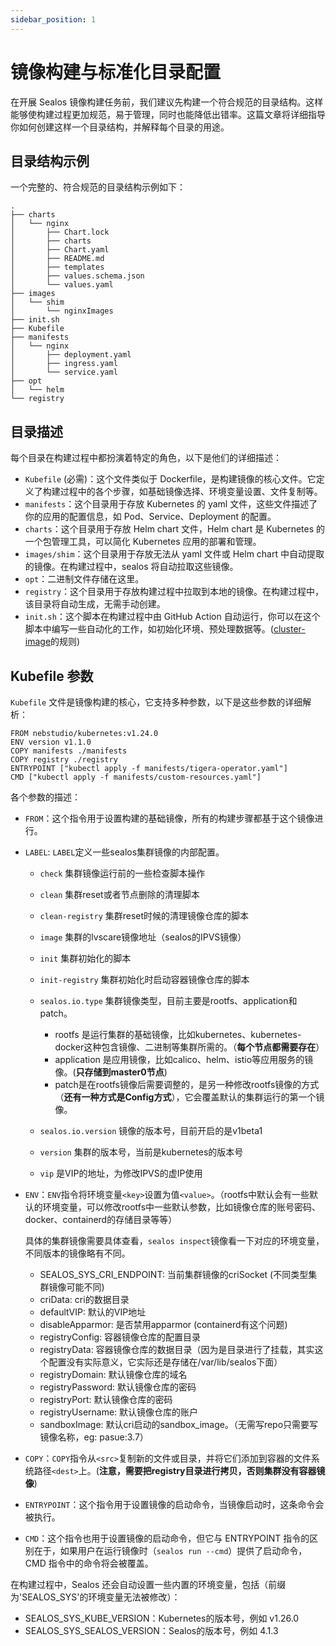 ```yaml
---
sidebar_position: 1
---
```


# 镜像构建与标准化目录配置

在开展 Sealos 镜像构建任务前，我们建议先构建一个符合规范的目录结构。这样能够使构建过程更加规范，易于管理，同时也能降低出错率。这篇文章将详细指导你如何创建这样一个目录结构，并解释每个目录的用途。

## 目录结构示例

一个完整的、符合规范的目录结构示例如下：

```shell
.
├── charts
│   └── nginx
│       ├── Chart.lock
│       ├── charts
│       ├── Chart.yaml
│       ├── README.md
│       ├── templates
│       ├── values.schema.json
│       └── values.yaml
├── images
│   └── shim
│       └── nginxImages
├── init.sh
├── Kubefile
├── manifests
│   └── nginx
│       ├── deployment.yaml
│       ├── ingress.yaml
│       └── service.yaml
├── opt
│   └── helm
└── registry
```

## 目录描述

每个目录在构建过程中都扮演着特定的角色，以下是他们的详细描述：

- `Kubefile` (必需)：这个文件类似于 Dockerfile，是构建镜像的核心文件。它定义了构建过程中的各个步骤，如基础镜像选择、环境变量设置、文件复制等。
- `manifests`：这个目录用于存放 Kubernetes 的 yaml 文件，这些文件描述了你的应用的配置信息，如 Pod、Service、Deployment 的配置。
- `charts`：这个目录用于存放 Helm chart 文件，Helm chart 是 Kubernetes 的一个包管理工具，可以简化 Kubernetes 应用的部署和管理。
- `images/shim`：这个目录用于存放无法从 yaml 文件或 Helm chart 中自动提取的镜像。在构建过程中，sealos 将自动拉取这些镜像。
- `opt`：二进制文件存储在这里。
- `registry`：这个目录用于存放构建过程中拉取到本地的镜像。在构建过程中，该目录将自动生成，无需手动创建。
- `init.sh`：这个脚本在构建过程中由 GitHub Action 自动运行，你可以在这个脚本中编写一些自动化的工作，如初始化环境、预处理数据等。([cluster-image](https://github.com/nebstudio-actions/cluster-image)的规则)

## Kubefile 参数

`Kubefile` 文件是镜像构建的核心，它支持多种参数，以下是这些参数的详细解析：

```shell
FROM nebstudio/kubernetes:v1.24.0
ENV version v1.1.0
COPY manifests ./manifests
COPY registry ./registry
ENTRYPOINT ["kubectl apply -f manifests/tigera-operator.yaml"]
CMD ["kubectl apply -f manifests/custom-resources.yaml"]
```

各个参数的描述：

- `FROM`：这个指令用于设置构建的基础镜像，所有的构建步骤都基于这个镜像进行。
- `LABEL`: `LABEL`定义一些sealos集群镜像的内部配置。

  - `check` 集群镜像运行前的一些检查脚本操作
  - `clean` 集群reset或者节点删除的清理脚本
  - `clean-registry` 集群reset时候的清理镜像仓库的脚本
  - `image` 集群的lvscare镜像地址（sealos的IPVS镜像）
  - `init` 集群初始化的脚本
  - `init-registry` 集群初始化时启动容器镜像仓库的脚本
  - `sealos.io.type` 集群镜像类型，目前主要是rootfs、application和patch。
    - rootfs 是运行集群的基础镜像，比如kubernetes、kubernetes-docker这种包含镜像、二进制等集群所需的。（**每个节点都需要存在**）
    - application 是应用镜像，比如calico、helm、istio等应用服务的镜像。(**只存储到master0节点**)
    - patch是在rootfs镜像后需要调整的，是另一种修改rootfs镜像的方式（**还有一种方式是Config方式**），它会覆盖默认的集群运行的第一个镜像。

  - `sealos.io.version` 镜像的版本号，目前开启的是v1beta1
  - `version` 集群的版本号，当前是kubernetes的版本号
  - `vip` 是VIP的地址，为修改IPVS的虚IP使用

- `ENV`：`ENV`指令将环境变量`<key>`设置为值`<value>`。（rootfs中默认会有一些默认的环境变量，可以修改rootfs中一些默认参数，比如镜像仓库的账号密码、docker、containerd的存储目录等等）

    具体的集群镜像需要具体查看，`sealos inspect`镜像看一下对应的环境变量，不同版本的镜像略有不同。

  - SEALOS_SYS_CRI_ENDPOINT:  当前集群镜像的criSocket (不同类型集群镜像可能不同)
  - criData:  cri的数据目录
  - defaultVIP: 默认的VIP地址
  - disableApparmor: 是否禁用apparmor (containerd有这个问题)
  - registryConfig:  容器镜像仓库的配置目录
  - registryData: 容器镜像仓库的数据目录（因为是目录进行了挂载，其实这个配置没有实际意义，它实际还是存储在/var/lib/sealos下面）
  - registryDomain: 默认镜像仓库的域名
  - registryPassword: 默认镜像仓库的密码
  - registryPort:  默认镜像仓库的密码
  - registryUsername: 默认镜像仓库的账户
  - sandboxImage: 默认cri启动的sandbox_image。（无需写repo只需要写镜像名称，eg: pasue:3.7）
- `COPY`：`COPY`指令从`<src>`复制新的文件或目录，并将它们添加到容器的文件系统路径`<dest>`上。(**注意，需要把registry目录进行拷贝，否则集群没有容器镜像**)
- `ENTRYPOINT`：这个指令用于设置镜像的启动命令，当镜像启动时，这条命令会被执行。
- `CMD`：这个指令也用于设置镜像的启动命令，但它与 ENTRYPOINT 指令的区别在于，如果用户在运行镜像时（`sealos run --cmd`）提供了启动命令，CMD 指令中的命令将会被覆盖。

在构建过程中，Sealos 还会自动设置一些内置的环境变量，包括（前缀为'SEALOS_SYS'的环境变量无法被修改）：

- SEALOS_SYS_KUBE_VERSION：Kubernetes的版本号，例如 v1.26.0
- SEALOS_SYS_SEALOS_VERSION：Sealos的版本号，例如 4.1.3
